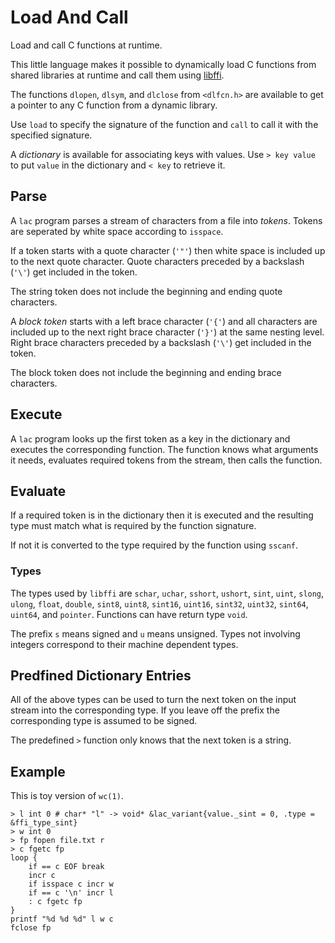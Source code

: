 # Load And Call

Load and call C functions at runtime.

This little language makes it possible to dynamically load C
functions from shared libraries at runtime and call them using
[libffi](https://github.com/libffi/libffi).

The functions `dlopen`, `dlsym`, and `dlclose` from `<dlfcn.h>` are
available to get a pointer to any C function from a dynamic library.

Use `load` to specify the signature of the function and `call` to call it
with the specified signature.

A _dictionary_ is available for associating keys with values.
Use `> key value` to put `value` in the dictionary and `< key` to retrieve it.

## Parse

A `lac` program parses a stream of characters from a file into _tokens_.
Tokens are seperated by white space according to `isspace`.

If a token starts with a quote character (`'"'`) then white space is
included up to the next quote character. Quote characters 
preceded by a backslash (`'\'`) get included in the token.

The string token does not include the beginning and ending quote characters.

A _block token_ starts with a left brace character (`'{'`) and all characters
are included up to the next right brace character (`'}'`) at the same nesting level.
Right brace characters preceded by a  backslash (`'\'`) get included in the token.

The block token does not include the beginning and ending brace characters.

## Execute

A `lac` program looks up the first token as a key
in the dictionary and executes the corresponding function. The function knows what
arguments it needs, evaluates required tokens from the stream, then calls
the function.

## Evaluate

If a required token is in the dictionary then it is executed and the resulting type
must match what is required by the function signature.

If not it is converted to the type required by the function using `sscanf`.

### Types

The types used by `libffi` are `schar`, `uchar`, `sshort`, `ushort`, `sint`,
`uint`, `slong`, `ulong`, `float`, `double`, `sint8`, `uint8`,
`sint16`, `uint16`, `sint32`, `uint32`, `sint64`, `uint64`,
and `pointer`. Functions can have return type `void`.

The prefix `s` means signed and `u` means unsigned. Types not involving
integers correspond to their machine dependent types.

## Predfined Dictionary Entries

All of the above types can be used to turn the next token on the input stream
into the corresponding type. If you leave off the prefix the corresponding
type is assumed to be signed.

The predefined `>` function only knows that the next token is a string.

## Example

This is toy version of `wc(1)`.

```
> l int 0 # char* "l" -> void* &lac_variant{value._sint = 0, .type = &ffi_type_sint}
> w int 0
> fp fopen file.txt r
> c fgetc fp
loop {
	if == c EOF break
	incr c
	if isspace c incr w
	if == c '\n' incr l
	: c fgetc fp
}
printf "%d %d %d" l w c
fclose fp
```
